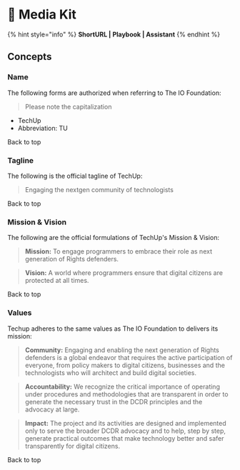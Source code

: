 # 🚧 Media Kit

{% hint style="info" %}
**ShortURL | Playbook | Assistant**
{% endhint %}



## Concepts

### Name

The following forms are authorized when referring to The IO Foundation:

> Please note the capitalization

* TechUp
* Abbreviation: TU

Back to top

### Tagline

The following is the official tagline of TechUp:

> Engaging the nextgen community of technologists

Back to top

### Mission & Vision

The following are the official formulations of TechUp's Mission & Vision:

> **Mission:** To engage programmers to embrace their role as next generation of Rights defenders.

> **Vision:** A world where programmers ensure that digital citizens are protected at all times.

Back to top

### Values

Techup adheres to the same values as The IO Foundation to delivers its mission:

> **Community:** Engaging and enabling the next generation of Rights defenders is a global endeavor that requires the active participation of everyone, from policy makers to digital citizens, businesses and the technologists who will architect and build digital societies.

> **Accountability:** We recognize the critical importance of operating under procedures and methodologies that are transparent in order to generate the necessary trust in the DCDR principles and the advocacy at large.

> **Impact:** The project and its activities are designed and implemented only to serve the broader DCDR advocacy and to help, step by step, generate practical outcomes that make technology better and safer transparently for digital citizens.

Back to top
